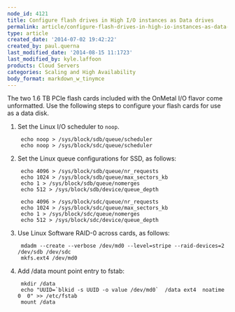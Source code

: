 ```yaml
---
node_id: 4121
title: Configure flash drives in High I/O instances as Data drives
permalink: article/configure-flash-drives-in-high-io-instances-as-data-drives
type: article
created_date: '2014-07-02 19:42:22'
created_by: paul.querna
last_modified_date: '2014-08-15 11:1723'
last_modified_by: kyle.laffoon
products: Cloud Servers
categories: Scaling and High Availability
body_format: markdown_w_tinymce
---
```


The two 1.6 TB PCIe flash cards included with the OnMetal I/O flavor come unformatted. Use the following steps to configure your flash cards for use as a data disk.  

1. Set the Linux I/O scheduler to <code>noop</code>.

        echo noop > /sys/block/sdb/queue/scheduler
        echo noop > /sys/block/sdc/queue/scheduler

2. Set the Linux queue configurations for SSD, as follows:

        echo 4096 > /sys/block/sdb/queue/nr_requests
        echo 1024 > /sys/block/sdb/queue/max_sectors_kb
        echo 1 > /sys/block/sdb/queue/nomerges
        echo 512 > /sys/block/sdb/device/queue_depth

        echo 4096 > /sys/block/sdc/queue/nr_requests
        echo 1024 > /sys/block/sdc/queue/max_sectors_kb
        echo 1 > /sys/block/sdc/queue/nomerges
        echo 512 > /sys/block/sdc/device/queue_depth

3. Use Linux Software RAID-0 across cards, as follows:

        mdadm --create --verbose /dev/md0 --level=stripe --raid-devices=2 /dev/sdb /dev/sdc
        mkfs.ext4 /dev/md0

4. Add /data mount point entry to fstab:

        mkdir /data
        echo "UUID=`blkid -s UUID -o value /dev/md0`  /data ext4  noatime 0  0" >> /etc/fstab 
        mount /data
